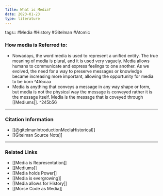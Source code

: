 ```yaml
---
Title: What is Media?
date: 2023-01-23
type: literature
---
```

tags:: #Media #History #Gitelman #Atomic

### How media is Referred to:

- Nowadays, the word media is used to represent a unified entity. The true meaning of media is plural, and it is used very vaguely. Media allows humans to communicate and express feelings to one another. As we evolved, the need for a way to preserve messages or knowledge became increasing more important, allowing the opportunity for media to be born ^455caa
- Media is anything that conveys a message in any way shape or form, but media is not the physical way the message is conveyed rather it is the message itself. Media is the message that is coveyed through [[Mediums]]. ^245b56

---
### Citation Information

- [[@gitelmanIntroductionMediaHistorical]]
- [[Gitelman Source Note]]

---

### Related Links
- [[Media is Representation]]
- [[Mediums]]
- [[Media holds Power]]
- [[Media is evergrowing]]
- [[Media allows for History]]
- [[Morse Code as Media]]